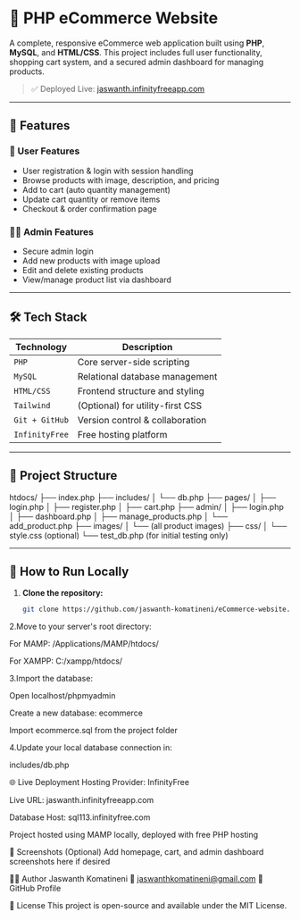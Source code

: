 # 🛒 PHP eCommerce Website

A complete, responsive eCommerce web application built using **PHP**, **MySQL**, and **HTML/CSS**. This project includes full user functionality, shopping cart system, and a secured admin dashboard for managing products.

> ✅ Deployed Live: [jaswanth.infinityfreeapp.com](http://jaswanth.infinityfreeapp.com/)

---

## 🚀 Features

### 👥 User Features
- User registration & login with session handling
- Browse products with image, description, and pricing
- Add to cart (auto quantity management)
- Update cart quantity or remove items
- Checkout & order confirmation page

### 🧑‍💼 Admin Features
- Secure admin login
- Add new products with image upload
- Edit and delete existing products
- View/manage product list via dashboard

---

## 🛠️ Tech Stack

| Technology    | Description                      |
|---------------|----------------------------------|
| `PHP`         | Core server-side scripting       |
| `MySQL`       | Relational database management   |
| `HTML/CSS`    | Frontend structure and styling   |
| `Tailwind`    | (Optional) for utility-first CSS |
| `Git + GitHub`| Version control & collaboration  |
| `InfinityFree`| Free hosting platform            |

---

## 📁 Project Structure

htdocs/
├── index.php
├── includes/
│   └── db.php
├── pages/
│   ├── login.php
│   ├── register.php
│   ├── cart.php
├── admin/
│   ├── login.php
│   ├── dashboard.php
│   ├── manage_products.php
│   └── add_product.php
├── images/
│   └── (all product images)
├── css/
│   └── style.css (optional)
└── test_db.php (for initial testing only)


---

## 🧪 How to Run Locally

1. **Clone the repository:**
   ```bash
   git clone https://github.com/jaswanth-komatineni/eCommerce-website.git

2.Move to your server's root directory:

For MAMP: /Applications/MAMP/htdocs/

For XAMPP: C:/xampp/htdocs/

3.Import the database:

Open localhost/phpmyadmin

Create a new database: ecommerce

Import ecommerce.sql from the project folder

4.Update your local database connection in:

includes/db.php

🌐 Live Deployment
Hosting Provider: InfinityFree

Live URL: jaswanth.infinityfreeapp.com

Database Host: sql113.infinityfree.com

Project hosted using MAMP locally, deployed with free PHP hosting

📸 Screenshots (Optional)
Add homepage, cart, and admin dashboard screenshots here if desired

👨‍💻 Author
Jaswanth Komatineni
📧 jaswanthkomatineni@gmail.com
🔗 GitHub Profile

📝 License
This project is open-source and available under the MIT License.
